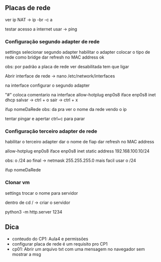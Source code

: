 ## Placas de rede

ver ip NAT -> ip -br -c a

testar acesso a internet usar -> ping

### Configuração segundo adapter de rede

settings 
selecionar segundo adapter
habilitar o adapter
colocar o tipo de rede como bridge
dar refresh no MAC address
ok

obs: por padrão a placa de rede ver desabilitada tem que ligar

Abrir interface de rede -> nano /etc/network/interfaces

na interface configurar o segundo adapter

"#" coloca comentario na interface
allow-hotplug enp0s8
iface enp0s8 inet dhcp
salvar -> ctrl + o
sair -> ctrl + x

ifup nomeDaRede
obs: da pra ver o nome da rede vendo o ip

tentar pingar e apertar ctrl+c para parar

### Configuração terceiro adapter de rede

habilitar o terceiro adapter
dar o nome de fiap
dar refresh no MAC address

allow-hotplug enp0s8
iface enp0s8 inet static
address 192.168.100.10/24

obs: o /24 ao final -> netmask 255.255.255.0 mais facil usar o /24

ifup nomeDaRede

### Clonar vm
settings
trocar o nome para servidor

dentro de cd / -> criar o servidor

python3 -m http.server 1234

## Dica
- conteudo do CP1: Aula4 e permissões
- configurar placa de rede é um requisito pro CP1
- cp01:
Abrir um arquivo txt com uma mensagem no navegador sem mostrar a msg
